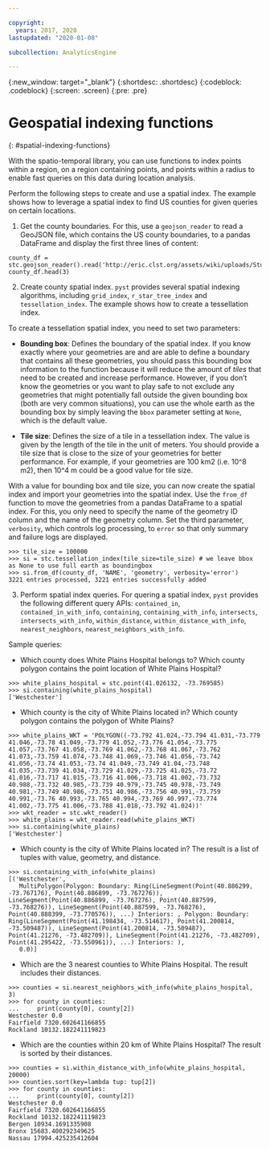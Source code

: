 ```yaml
---

copyright:
  years: 2017, 2020
lastupdated: "2020-01-08"

subcollection: AnalyticsEngine

---
```


<!-- Attribute definitions -->
{:new_window: target="_blank"}
{:shortdesc: .shortdesc}
{:codeblock: .codeblock}
{:screen: .screen}
{:pre: .pre}

# Geospatial indexing functions
{: #spatial-indexing-functions}

With the spatio-temporal library, you can use functions to index points within a region, on a region containing points, and points within a radius to enable fast queries on this data during location analysis.

Perform the following steps to create and use a spatial index. The example shows how to leverage a spatial index to find US counties for given queries on certain locations.

1. Get the county boundaries. For this, use a `geojson_reader` to read a GeoJSON file, which contains the US county boundaries, to a pandas DataFrame and display the first three lines of content:
```
county_df = stc.geojson_reader().read('http://eric.clst.org/assets/wiki/uploads/Stuff/gz_2010_us_050_00_20m.json')
county_df.head(3)
```
2. Create county spatial index. `pyst` provides several spatial indexing algorithms, including `grid_index`, `r_star_tree_index` and `tessellation_index`. The example shows how to create a tessellation index.

 To create a tessellation spatial index, you need to set two parameters:

 - **Bounding box**: Defines the boundary of the spatial index. If you know exactly where your geometries are and are able to define a boundary that contains all these geometries, you should pass this bounding box information to the function because it will reduce the amount of *tiles* that need to be created and increase performance. However, if you don’t know the geometries or you want to play safe to not exclude any geometries that might potentially fall outside the given bounding box (both are very common situations), you can use the whole earth as the bounding box by simply leaving the `bbox` parameter setting at `None`, which is the default value.

 - **Tile size**: Defines the size of a tile in a tessellation index. The value is given by the length of the tile in the unit of meters. You should provide a tile size that is close to the size of your geometries for better performance. For example, if your geometries are 100 km2 (i.e. 10^8 m2), then 10^4 m could be a good value for tile size.

 With a value for bounding box and tile size, you can now create the spatial index and import your geometries into the spatial index. Use the `from_df` function to move the geometries from a pandas DataFrame to a spatial index. For this, you only need to specify the name of the geometry ID column and the name of the geometry column. Set the third parameter, `verbosity`, which controls log processing, to `error` so that only summary and failure logs are displayed.
```
>>> tile_size = 100000
>>> si = stc.tessellation_index(tile_size=tile_size) # we leave bbox as None to use full earth as boundingbox
>>> si.from_df(county_df, 'NAME', 'geometry', verbosity='error')
3221 entries processed, 3221 entries successfully added
```

3. Perform spatial index queries. For quering a spatial index, `pyst` provides the following different query APIs: `contained_in`, `contained_in_with_info`, `containing`, `containing_with_info`, `intersects`, `intersects_with_info`, `within_distance`, `within_distance_with_info`, `nearest_neighbors`, `nearest_neighbors_with_info`.

 Sample queries:
 - Which county does White Plains Hospital belongs to?  Which county polygon contains the point location of White Plains Hospital?
```
>>> white_plains_hospital = stc.point(41.026132, -73.769585)
>>> si.containing(white_plains_hospital)
['Westchester']
```
 - Which county is the city of White Plains located in? Which county polygon contains the polygon of White Plains?
```
>>> white_plains_WKT = 'POLYGON((-73.792 41.024,-73.794 41.031,-73.779 41.046,-73.78 41.049,-73.779 41.052,-73.776 41.054,-73.775 41.057,-73.767 41.058,-73.769 41.062,-73.768 41.067,-73.762 41.073,-73.759 41.074,-73.748 41.069,-73.746 41.056,-73.742 41.056,-73.74 41.053,-73.74 41.049,-73.749 41.04,-73.748 41.035,-73.739 41.034,-73.729 41.029,-73.725 41.025,-73.72 41.016,-73.717 41.015,-73.716 41.006,-73.718 41.002,-73.732 40.988,-73.732 40.985,-73.739 40.979,-73.745 40.978,-73.749 40.981,-73.749 40.986,-73.751 40.986,-73.756 40.991,-73.759 40.991,-73.76 40.993,-73.765 40.994,-73.769 40.997,-73.774 41.002,-73.775 41.006,-73.788 41.018,-73.792 41.024))'
>>> wkt_reader = stc.wkt_reader()
>>> white_plains = wkt_reader.read(white_plains_WKT)
>>> si.containing(white_plains)
['Westchester']
```
 - Which county is the city of White Plains located in? The result is a list of tuples with value, geometry, and distance.
 ```
 >>> si.containing_with_info(white_plains)
 [('Westchester',
    MultiPolygon(Polygon: Boundary: Ring(LineSegment(Point(40.886299, -73.767176), Point(40.886899, -73.767276)), LineSegment(Point(40.886899, -73.767276), Point(40.887599, -73.768276)), LineSegment(Point(40.887599, -73.768276), Point(40.888399, -73.770576)), ...) Interiors: , Polygon: Boundary: Ring(LineSegment(Point(41.198434, -73.514617), Point(41.200814, -73.509487)), LineSegment(Point(41.200814, -73.509487), Point(41.21276, -73.482709)), LineSegment(Point(41.21276, -73.482709), Point(41.295422, -73.550961)), ...) Interiors: ),
    0.0)]
 ```
 - Which are the 3 nearest counties to White Plains Hospital. The result includes their distances.
 ```
>>> counties = si.nearest_neighbors_with_info(white_plains_hospital, 3)
>>> for county in counties:
...     print(county[0], county[2])
Westchester 0.0
Fairfield 7320.602641166855
Rockland 10132.182241119823
 ```
 - Which are the counties within 20 km of White Plains Hospital? The result is sorted by their distances.
```
>>> counties = si.within_distance_with_info(white_plains_hospital, 20000)
>>> counties.sort(key=lambda tup: tup[2])
>>> for county in counties:
...     print(county[0], county[2])
Westchester 0.0
Fairfield 7320.602641166855
Rockland 10132.182241119823
Bergen 10934.1691335908
Bronx 15683.400292349625
Nassau 17994.425235412604
```
